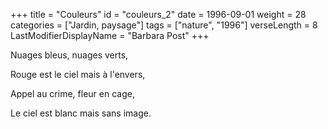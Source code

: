 +++
title = "Couleurs"
id = "couleurs_2"
date = 1996-09-01
weight = 28
categories = ["Jardin, paysage"]
tags = ["nature", "1996"]
verseLength = 8
LastModifierDisplayName = "Barbara Post"
+++

Nuages bleus, nuages verts,

Rouge est le ciel mais à l'envers,

Appel au crime, fleur en cage,

Le ciel est blanc mais sans image.
